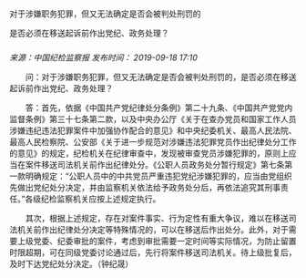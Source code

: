 ## 

对于涉嫌职务犯罪，但又无法确定是否会被判处刑罚的

是否必须在移送起诉前作出党纪、政务处理？

### 

_来源：中国纪检监察报_ _发布时间： 2019-09-18 17:10_

　　问：对于涉嫌职务犯罪，但又无法确定是否会被判处刑罚的，是否必须在移送起诉前作出党纪、政务处理？

　　答：首先，依据《中国共产党纪律处分条例》第二十九条、《中国共产党党内监督条例》第三十七条第二款，以及中央办公厅《关于在查办党员和国家工作人员涉嫌违纪违法犯罪案件中加强协作配合的意见》和中央纪委机关、最高人民法院、最高人民检察院、公安部《关于进一步规范对涉嫌违法犯罪党员作出纪律处分工作的意见》的规定，纪检机关在纪律审查中，发现被审查党员涉嫌犯罪的，原则上应当在案件移送司法机关前作出纪律处分。《公职人员政务处分暂行规定》第七条第一款明确规定：“公职人员中的中共党员严重违犯党纪涉嫌犯罪的，应当由党组织先做出党纪处分决定，并由监察机关依法给予政务处分后，再依法追究其刑事责任。”各级纪检监察机关应按上述规定执行。

　　其次，根据上述规定，存在对案件事实、行为定性有重大争议，难以在移送司法机关前作出纪律处分决定等特殊情况的，可以在移送后作出处分。此外，对于需要上级党委、纪委审批的案件，考虑到审批需要一定时间等实际情况，为防止留置时限超期，可在同级党委讨论通过后，先行将案件移送司法机关。待上级批复后，及时下达党纪处分决定。（钟纪晟）